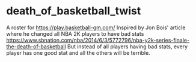 # death_of_basketball_twist
A roster for https://play.basketball-gm.com/ Inspired by Jon Bois' article where he changed all NBA 2K players to have bad stats https://www.sbnation.com/nba/2014/6/3/5772796/nba-y2k-series-finale-the-death-of-basketball
But instead of all players having bad stats, every player has one good stat and all the others will be terrible.

